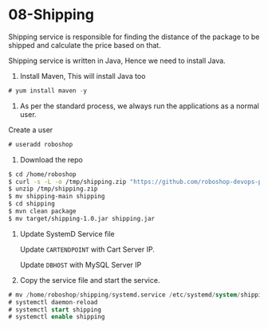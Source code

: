 # 08-Shipping

Shipping service is responsible for finding the distance of the package to be shipped and calculate the price based on that.

Shipping service is written in Java, Hence we need to install Java.

1. Install Maven, This will install Java too

```sql
# yum install maven -y
```

1. As per the standard process, we always run the applications as a normal user.

Create a user

```sql
# useradd roboshop
```

1. Download the repo

```bash
$ cd /home/roboshop
$ curl -s -L -o /tmp/shipping.zip "https://github.com/roboshop-devops-project/shipping/archive/main.zip"
$ unzip /tmp/shipping.zip
$ mv shipping-main shipping
$ cd shipping
$ mvn clean package 
$ mv target/shipping-1.0.jar shipping.jar
```

1. Update SystemD Service file 
    
    Update `CARTENDPOINT` with Cart Server IP.
    
    Update `DBHOST` with MySQL Server IP
    
2. Copy the service file and start the service.

```sql
# mv /home/roboshop/shipping/systemd.service /etc/systemd/system/shipping.service
# systemctl daemon-reload
# systemctl start shipping 
# systemctl enable shipping
```